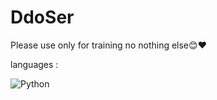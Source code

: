 # DdoSer

Please use only for training no nothing else😊❤️

languages :

![Python](https://img.shields.io/badge/python-0677b8?logo=python&logoColor=white&style=for-the-badge)
